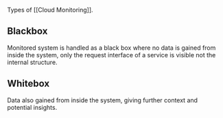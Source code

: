 Types of [[Cloud Monitoring]].

## Blackbox

Monitored system is handled as a black box where no data is gained from inside the system, only the request interface of a service is visible not the internal structure.

## Whitebox

Data also gained from inside the system, giving further context and potential insights.